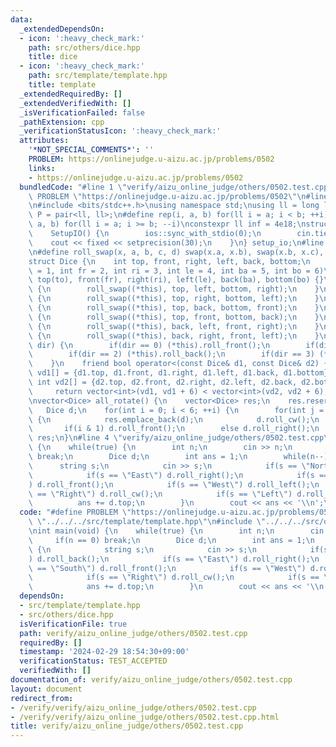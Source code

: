 ```yaml
---
data:
  _extendedDependsOn:
  - icon: ':heavy_check_mark:'
    path: src/others/dice.hpp
    title: dice
  - icon: ':heavy_check_mark:'
    path: src/template/template.hpp
    title: template
  _extendedRequiredBy: []
  _extendedVerifiedWith: []
  _isVerificationFailed: false
  _pathExtension: cpp
  _verificationStatusIcon: ':heavy_check_mark:'
  attributes:
    '*NOT_SPECIAL_COMMENTS*': ''
    PROBLEM: https://onlinejudge.u-aizu.ac.jp/problems/0502
    links:
    - https://onlinejudge.u-aizu.ac.jp/problems/0502
  bundledCode: "#line 1 \"verify/aizu_online_judge/others/0502.test.cpp\"\n#define\
    \ PROBLEM \"https://onlinejudge.u-aizu.ac.jp/problems/0502\"\n#line 2 \"src/template/template.hpp\"\
    \n#include <bits/stdc++.h>\nusing namespace std;\nusing ll = long long;\nusing\
    \ P = pair<ll, ll>;\n#define rep(i, a, b) for(ll i = a; i < b; ++i)\n#define rrep(i,\
    \ a, b) for(ll i = a; i >= b; --i)\nconstexpr ll inf = 4e18;\nstruct SetupIO {\n\
    \    SetupIO() {\n        ios::sync_with_stdio(0);\n        cin.tie(0);\n    \
    \    cout << fixed << setprecision(30);\n    }\n} setup_io;\n#line 3 \"src/others/dice.hpp\"\
    \n#define roll_swap(x, a, b, c, d) swap(x.a, x.b), swap(x.b, x.c), swap(x.c, x.d);\n\
    struct Dice {\n    int top, front, right, left, back, bottom;\n    Dice(int to\
    \ = 1, int fr = 2, int ri = 3, int le = 4, int ba = 5, int bo = 6)\n        :\
    \ top(to), front(fr), right(ri), left(le), back(ba), bottom(bo) {}\n    void roll_right()\
    \ {\n        roll_swap((*this), top, left, bottom, right);\n    }\n    void roll_left()\
    \ {\n        roll_swap((*this), top, right, bottom, left);\n    }\n    void roll_front()\
    \ {\n        roll_swap((*this), top, back, bottom, front);\n    }\n    void roll_back()\
    \ {\n        roll_swap((*this), top, front, bottom, back);\n    }\n    void roll_cw()\
    \ {\n        roll_swap((*this), back, left, front, right);\n    }\n    void roll_ccw()\
    \ {\n        roll_swap((*this), back, right, front, left);\n    }\n    void roll(int\
    \ dir) {\n        if(dir == 0) (*this).roll_front();\n        if(dir == 1) (*this).roll_right();\n\
    \        if(dir == 2) (*this).roll_back();\n        if(dir == 3) (*this).roll_left();\n\
    \    }\n    friend bool operator<(const Dice& d1, const Dice& d2) {\n        int\
    \ vd1[] = {d1.top, d1.front, d1.right, d1.left, d1.back, d1.bottom};\n       \
    \ int vd2[] = {d2.top, d2.front, d2.right, d2.left, d2.back, d2.bottom};\n   \
    \     return vector<int>(vd1, vd1 + 6) < vector<int>(vd2, vd2 + 6);\n    }\n};\n\
    \nvector<Dice> all_rotate() {\n    vector<Dice> res;\n    res.reserve(24);\n \
    \   Dice d;\n    for(int i = 0; i < 6; ++i) {\n        for(int j = 0; j < 4; ++j)\
    \ {\n            res.emplace_back(d);\n            d.roll_cw();\n        }\n \
    \       if(i & 1) d.roll_front();\n        else d.roll_right();\n    }\n    return\
    \ res;\n}\n#line 4 \"verify/aizu_online_judge/others/0502.test.cpp\"\nint main(void)\
    \ {\n    while(true) {\n        int n;\n        cin >> n;\n        if(n == 0)\
    \ break;\n        Dice d;\n        int ans = 1;\n        while(n--) {\n      \
    \      string s;\n            cin >> s;\n            if(s == \"North\") d.roll_back();\n\
    \            if(s == \"East\") d.roll_right();\n            if(s == \"South\"\
    ) d.roll_front();\n            if(s == \"West\") d.roll_left();\n            if(s\
    \ == \"Right\") d.roll_cw();\n            if(s == \"Left\") d.roll_ccw();\n  \
    \          ans += d.top;\n        }\n        cout << ans << '\\n';\n    }\n}\n"
  code: "#define PROBLEM \"https://onlinejudge.u-aizu.ac.jp/problems/0502\"\n#include\
    \ \"../../../src/template/template.hpp\"\n#include \"../../../src/others/dice.hpp\"\
    \nint main(void) {\n    while(true) {\n        int n;\n        cin >> n;\n   \
    \     if(n == 0) break;\n        Dice d;\n        int ans = 1;\n        while(n--)\
    \ {\n            string s;\n            cin >> s;\n            if(s == \"North\"\
    ) d.roll_back();\n            if(s == \"East\") d.roll_right();\n            if(s\
    \ == \"South\") d.roll_front();\n            if(s == \"West\") d.roll_left();\n\
    \            if(s == \"Right\") d.roll_cw();\n            if(s == \"Left\") d.roll_ccw();\n\
    \            ans += d.top;\n        }\n        cout << ans << '\\n';\n    }\n}"
  dependsOn:
  - src/template/template.hpp
  - src/others/dice.hpp
  isVerificationFile: true
  path: verify/aizu_online_judge/others/0502.test.cpp
  requiredBy: []
  timestamp: '2024-02-29 18:54:30+09:00'
  verificationStatus: TEST_ACCEPTED
  verifiedWith: []
documentation_of: verify/aizu_online_judge/others/0502.test.cpp
layout: document
redirect_from:
- /verify/verify/aizu_online_judge/others/0502.test.cpp
- /verify/verify/aizu_online_judge/others/0502.test.cpp.html
title: verify/aizu_online_judge/others/0502.test.cpp
---
```


